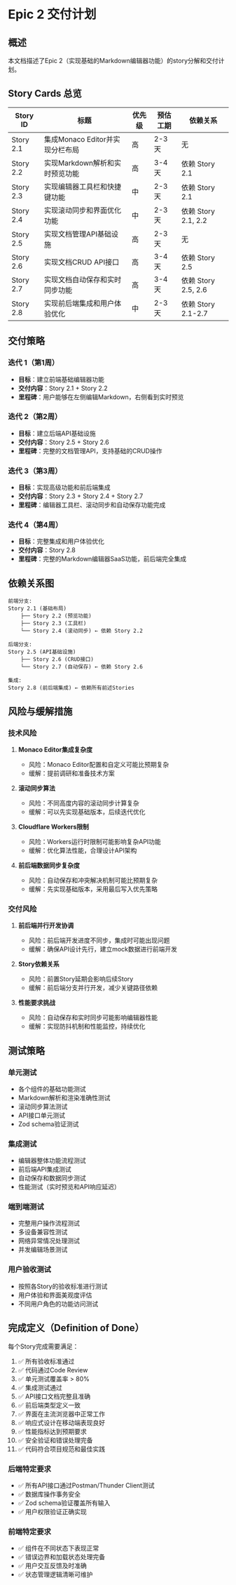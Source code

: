 # Epic 2 交付计划

## 概述

本文档描述了Epic 2（实现基础的Markdown编辑器功能）的story分解和交付计划。

## Story Cards 总览

| Story ID | 标题 | 优先级 | 预估工期 | 依赖关系 |
|----------|------|--------|----------|----------|
| Story 2.1 | 集成Monaco Editor并实现分栏布局 | 高 | 2-3天 | 无 |
| Story 2.2 | 实现Markdown解析和实时预览功能 | 高 | 3-4天 | 依赖 Story 2.1 |
| Story 2.3 | 实现编辑器工具栏和快捷键功能 | 中 | 2-3天 | 依赖 Story 2.1 |
| Story 2.4 | 实现滚动同步和界面优化功能 | 中 | 2-3天 | 依赖 Story 2.1, 2.2 |
| Story 2.5 | 实现文档管理API基础设施 | 高 | 2-3天 | 无 |
| Story 2.6 | 实现文档CRUD API接口 | 高 | 3-4天 | 依赖 Story 2.5 |
| Story 2.7 | 实现文档自动保存和实时同步功能 | 高 | 3-4天 | 依赖 Story 2.5, 2.6 |
| Story 2.8 | 实现前后端集成和用户体验优化 | 中 | 2-3天 | 依赖 Story 2.1-2.7 |

## 交付策略

### 迭代 1（第1周）
- **目标**：建立前端基础编辑器功能
- **交付内容**：Story 2.1 + Story 2.2
- **里程碑**：用户能够在左侧编辑Markdown，右侧看到实时预览

### 迭代 2（第2周）
- **目标**：建立后端API基础设施
- **交付内容**：Story 2.5 + Story 2.6
- **里程碑**：完整的文档管理API，支持基础的CRUD操作

### 迭代 3（第3周）  
- **目标**：实现高级功能和前后端集成
- **交付内容**：Story 2.3 + Story 2.4 + Story 2.7
- **里程碑**：编辑器工具栏、滚动同步和自动保存功能完成

### 迭代 4（第4周）
- **目标**：完整集成和用户体验优化
- **交付内容**：Story 2.8
- **里程碑**：完整的Markdown编辑器SaaS功能，前后端完全集成

## 依赖关系图

```
前端分支:
Story 2.1 (基础布局)
    ├── Story 2.2 (预览功能)
    ├── Story 2.3 (工具栏)
    └── Story 2.4 (滚动同步) ← 依赖 Story 2.2

后端分支:
Story 2.5 (API基础设施)
    ├── Story 2.6 (CRUD接口)
    └── Story 2.7 (自动保存) ← 依赖 Story 2.6

集成:
Story 2.8 (前后端集成) ← 依赖所有前述Stories
```

## 风险与缓解措施

### 技术风险
1. **Monaco Editor集成复杂度**
   - 风险：Monaco Editor配置和自定义可能比预期复杂
   - 缓解：提前调研和准备技术方案

2. **滚动同步算法**
   - 风险：不同高度内容的滚动同步计算复杂
   - 缓解：可以先实现基础版本，后续迭代优化

3. **Cloudflare Workers限制**
   - 风险：Workers运行时限制可能影响复杂API功能
   - 缓解：优化算法性能，合理设计API架构

4. **前后端数据同步复杂度**
   - 风险：自动保存和冲突解决机制可能比预期复杂
   - 缓解：先实现基础版本，采用最后写入优先策略

### 交付风险
1. **前后端并行开发协调**
   - 风险：前后端开发进度不同步，集成时可能出现问题
   - 缓解：确保API设计先行，建立mock数据进行前端开发

2. **Story依赖关系**
   - 风险：前置Story延期会影响后续Story
   - 缓解：前后端分支并行开发，减少关键路径依赖

3. **性能要求挑战**
   - 风险：自动保存和实时同步可能影响编辑器性能
   - 缓解：实现防抖机制和性能监控，持续优化

## 测试策略

### 单元测试
- 各个组件的基础功能测试
- Markdown解析和渲染准确性测试
- 滚动同步算法测试
- API接口单元测试
- Zod schema验证测试

### 集成测试
- 编辑器整体功能流程测试
- 前后端API集成测试
- 自动保存和数据同步测试
- 性能测试（实时预览和API响应延迟）

### 端到端测试
- 完整用户操作流程测试
- 多设备兼容性测试
- 网络异常情况处理测试
- 并发编辑场景测试

### 用户验收测试
- 按照各Story的验收标准进行测试
- 用户体验和界面美观度评估
- 不同用户角色的功能访问测试

## 完成定义（Definition of Done）

每个Story完成需要满足：

1. ✅ 所有验收标准通过
2. ✅ 代码通过Code Review
3. ✅ 单元测试覆盖率 > 80%
4. ✅ 集成测试通过
5. ✅ API接口文档完整且准确
6. ✅ 前后端类型定义一致
7. ✅ 界面在主流浏览器中正常工作
8. ✅ 响应式设计在移动端表现良好
9. ✅ 性能指标达到预期要求
10. ✅ 安全验证和错误处理完备
11. ✅ 代码符合项目规范和最佳实践

### 后端特定要求
- ✅ 所有API接口通过Postman/Thunder Client测试
- ✅ 数据库操作事务安全
- ✅ Zod schema验证覆盖所有输入
- ✅ 用户权限验证正确实现

### 前端特定要求  
- ✅ 组件在不同状态下表现正常
- ✅ 错误边界和加载状态处理完备
- ✅ 用户交互反馈及时准确
- ✅ 状态管理逻辑清晰可维护 